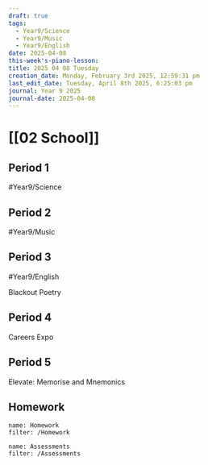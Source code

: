 ```yaml
---
draft: true
tags:
  - Year9/Science
  - Year9/Music
  - Year9/English
date: 2025-04-08
this-week's-piano-lesson: 
title: 2025 04 08 Tuesday
creation_date: Monday, February 3rd 2025, 12:59:31 pm
last_edit_date: Tuesday, April 8th 2025, 6:25:03 pm
journal: Year 9 2025
journal-date: 2025-04-08
---
```


# [[02 School]]

## Period 1

#Year9/Science

## Period 2

#Year9/Music

## Period 3

#Year9/English

Blackout Poetry

## Period 4

Careers Expo

## Period 5

Elevate: Memorise and Mnemonics

## Homework

```todoist
name: Homework
filter: /Homework
```

```todoist
name: Assessments
filter: /Assessments
```
